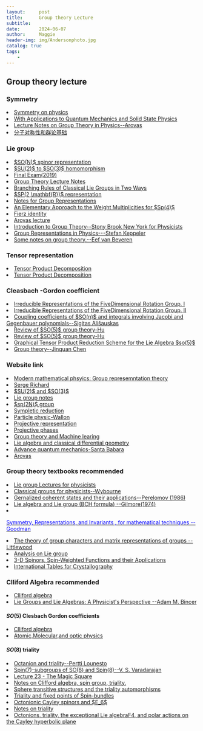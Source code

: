 ```yaml
---
layout:     post
title:      Group theory Lecture
subtitle:   
date:       2024-06-07
author:     Maggie
header-img: img/Andersonphoto.jpg
catalog: true
tags:
    - 
---
```



## Group theory lecture

### Symmetry 

<li>
<a href="https://maggiexheuw.github.io/Group/M1-symetries-12-3-2020.pdf">
Symmetry on physics
</a></li>


<li>
<a href="https://maggiexheuw.github.io/Conformal/g-lecture.pdf">
With Applications to Quantum Mechanics
and Solid State Physics
</a></li>

<li>
<a href="https://maggiexheuw.github.io/Conformal/GROUP_THEORY.pdf">
Lecture Notes on Group Theory in Physics--Arovas
</a></li>

<li>
<a href="https://maggiexheuw.github.io/Conformal/05.pdf">
分子对称性和群论基础
</a></li>

### Lie group 


<li>
<a href="https://maggiexheuw.github.io/Group/King-Group_Theory_Lectures_Day_2.pdf">
$SO(N)$ spinor representation 
</a></li>

<li>
<a href="https://maggiexheuw.github.io/Group/SML_Tom_Yesui.pdf">
$SU(2)$ to $SO(3)$ homomorphism
</a></li>


<li>
<a href="https://maggiexheuw.github.io/Group/GroupTheory_Final219(1).pdf">
Final Exam(2019)
</a></li>

<li>
<a href="https://maggiexheuw.github.io/Group/GNotes (1).pdf">
Group Theory Lecture Notes
</a></li>

<li>
<a href="https://maggiexheuw.github.io/Group/honors_thesis.pdf">
Branching Rules of Classical Lie Groups in Two Ways
</a></li>

<li>
<a href="https://maggiexheuw.github.io/Group/Representation.pdf">
$SP(2,\mathbf{R})$ representation 
</a></li>

<li>
<a href="https://maggiexheuw.github.io/Group/424.pdf">
Notes for Group Representations
</a></li>


<li>
<a href="https://maggiexheuw.github.io/Group/jmaddox.SP4.pdf">
An Elementary Approach to the Weight
Multiplicities for $Sp(4)$
</a></li>

<li>
<a href="https://maggiexheuw.github.io/Group/Fierz_transform (1).pdf">
Fierz identity 
</a></li>

<li>
<a href="https://maggiexheuw.github.io/Conformal/GROUP.pdf">
Arovas lecture
</a></li>


<li>
<a href="https://maggiexheuw.github.io/Conformal/group.pdf">
Introduction to Group Theory--Stony Brook New York
for Physicists
</a></li>


<li>
<a href="https://maggiexheuw.github.io/Conformal/180208.pdf">
Group Representations in Physics---Stefan Keppeler
</a></li>


<li>
<a href="https://maggiexheuw.github.io/Conformal/evbgroups.pdf">
Some notes on group theory.--Eef van Beveren
</a></li>


### Tensor representation 



<li>
<a href="https://maggiexheuw.github.io/Group/kumar60.pdf">
Tensor Product Decomposition
</a></li>



<li>
<a href="https://maggiexheuw.github.io/Group/App-SU(N).pdf">
Tensor Product Decomposition
</a></li>



### Cleasbach -Gordon coefficient 

<li>
<a href="https://maggiexheuw.github.io/Group/1.1664703.pdf">
Irreducible Representations of the FiveDimensional Rotation Group. I
</a></li>

<li>
<a href="https://maggiexheuw.github.io/Group/1.1664704.pdf">
Irreducible Representations of the FiveDimensional Rotation Group. II
</a></li>

<li>
<a href="https://maggiexheuw.github.io/Group/0201048v4 (1).pdf">
Coupling coefficients of $SO(n)$ and integrals
involving Jacobi and Gegenbauer polynomials--Sigitas Ališauskas
</a></li>

<li>
<a href="https://maggiexheuw.github.io/Group/Hu_SO5Group.pdf">
Review of $SO(5)$ group theory-Hu 
</a></li>


<li>
<a href="https://maggiexheuw.github.io/Group/clebsch18 (1).pdf">
Review of $SO(5)$ group theory-Hu 
</a></li>


<li>
<a href="https://maggiexheuw.github.io/Group/buehlmann_bachelor (1).pdf">
Graphical Tensor Product Reduction
Scheme for the Lie Algebra $so(5)$
</a></li>

<li>
<a href="https://maggiexheuw.github.io/Conformal/Jin-Quan_Chen,_Jialun_Ping,_Fan_Wang_Group_Representation_Theory_for_Physicists,_2nd_Edition__2002.pdf">
Group theory--Jinquan Chen
</a>
</li>

### Website link

<li><a href="http://mf23.web.rice.edu/"> 
Modern mathematical phsyics: Group represemntation theory
</a></li>

<li><a href="https://www.math.nagoya-u.ac.jp/~richard/"> 
Serge Richard
</a></li>

<li><a href="https://qchu.wordpress.com/2011/02/05/so3-and-su2/Hu_SO5Group.ps"> 
$SU(2)$ and $SO(3)$ 
</a></li>



<li><a href="http://quantum.phys.unm.edu/523-18/"> 
Lie group notes
</a></li>


<li><a href="https://phas.ubc.ca/~seme/521/PHYS_521_Tutorial_3.pdf"> 
$sp(2N)$ group 
</a></li>

<li><a href="https://empg.maths.ed.ac.uk/Activities/BRST/"> 
Sympletic reduction 
</a></li>


<li><a href="https://pperso.ijclab.in2p3.fr/page_perso/Wallon/"> 
Particle physic-Wallon
</a></li>

<li><a href="
https://sites.ualberta.ca/~vbouchar/MAPH464/section-projective-spin.html"> 
Projective representation
</a></li>


<li><a href="
https://kantohm11.github.io/symmetry_review/wigners-theorem.html"> 
Projective phases
</a></li>


<li><a href="
https://www.cis.upenn.edu/~cis5150/cis5150-notes-24.html
"> 
Group theory and Machine learing 
</a></li>

<li><a href="
https://www.math.ru.nl/~heckman/
"> 
Lie algebra and classical differential geometry
</a></li>


<li>
<a href="https://scipp.ucsc.edu/~haber/ph215/">
Advance quantum mechanics-Santa Babara
</a></li>

<li>
<a href="https://courses.physics.ucsd.edu/2016/Spring/physics220/">
Arovas
</a></li>



### Group theory textbooks recommended 

<li>
<a href="https://maggiexheuw.github.io/pdf/(Lecture Notes in Physics) Francesco Iachello - Lie Algebras and Applications-Springer (2010).pdf">
Lie group Lectures for physicists
</a></li>


<li>
<a href="https://maggiexheuw.github.io/pdf/Brian G. Wybourne - Classical Groups for Physicists-John Wiley & Sons Inc (1974).djvu">
Classical groups for physicists--Wybourne
</a></li>

<li>
<a href="https://maggiexheuw.github.io/pdf/Pero.pdf">
Gernalized coherent states and their applications--Perelomov (1986)  
</a></li>

<li>
<a href="https://maggiexheuw.github.io/pdf/Gilmore.djvu">
Lie algebra and Lie group (BCH formula) --Gilmore(1974)
</a></li>



<li>
<a href="https://maggiexheuw.github.io/pdf/symmetry.pdf">
<p style="color:blue;">Symmetry, Representations,
and Invariants , for mathematical techniques -- Goodman </p>
</a>
</li>


<li>
<a href="https://maggiexheuw.github.io/pdf2/The theory of group characters and matrix representations of groups (Dudley E. Littlewood) (Z-Library).djvu">
The theory of group characters and matrix representations of groups --Littlewood 
</a>
</li>

<li>
<a href="https://maggiexheuw.github.io/Group/Analysis on Lie Groups_ An introduction -- Jacques Faraut -- Cambridge Studies in Advanced Mathematics 110, 1, 2008 -- Cambridge University Press -- 9780511423987 -- b733a04e1e815e9cf6902a030b58877e -- Anna’s Archive.pdf">
Analysis on Lie group 
</a>
</li>



<li>
<a href="https://maggiexheuw.github.io/Group/3-D Spinors, Spin-Weighted Functions and their Applications -- G_ F_ Torres del Castillo (auth_) -- Progress in Mathematical Physics 32, 1, 2003 -- 9781461264163 -- 49aa39cde897aff0dc6bbab78efd1018 -- Anna’s Archive.pdf">
3-D Spinors,
Spin-Weighted Functions
and their Applications
</a>
</li>

<li>
<a href="https://maggiexheuw.github.io/Conformal/International Tables for Crystallography, Mathematical, Physical and Chemical Tables (E. Prince) (Z-Library).pdf">
International Tables for Crystallography
</a>
</li>

### Clliford Algebra recommended


<li>
<a href="https://maggiexheuw.github.io/pdf/
clifford.pdf">
Clliford algebra 
</a></li>

<li>
<a href="https://maggiexheuw.github.io/Conformal/
Lie Groups.pdf">
Lie Groups and Lie Algebras:
A Physicist's Perspective
--Adam M. Bincer
</a></li>


#### $SO(5)$ Clesbach Gordon coefficients



<li>
<a href="https://maggiexheuw.github.io/pdf/
clifford.pdf">
Clliford algebra 
</a></li>

<li>
<a href="https://maggiexheuw.github.io/Group/
978-0-387-26308-3.pdf">
Atomic,Molecular,and optic physics
</a></li>


#### $SO(8)$ triality



<li>
<a href="https://maggiexheuw.github.io/Triality/
loun112.pdf">
Octanion and triality--Pertti Lounesto
</a></li>

<li>
<a href="https://maggiexheuw.github.io/Triality/
varadarajan2001.pdf">
Spin(7)-subgroups of SO(8) and Spin(8)--V. S. Varadarajan
</a></li>

<li>
<a href="https://maggiexheuw.github.io/Triality/
L23_MagicSquare.pdf">
Lecture 23 - The Magic Square
</a></li>

<li>
<a href="https://maggiexheuw.github.io/Triality/
clifford (1).pdf">
Notes on Clifford algebra, spin group, triality. 
</a></li>


<li>
<a href="https://maggiexheuw.github.io/Triality/
pjm-v34-n1-p09-s.pdf">
Sphere transitive structures and the triality automorphisms
</a></li>

<li>
<a href="https://maggiexheuw.github.io/Triality/
presentacion-alvaro-anton.pdf">
Triality and fixed points of
Spin-bundles
</a></li>




<li>
<a href="https://maggiexheuw.github.io/Triality/
dray.pdf">
Octonionic Cayley spinors and $E_6$
</a></li>


<li>
<a href="https://maggiexheuw.github.io/Triality/
lens.pdf">
Notes on triality
</a></li>



<li>
<a href="https://maggiexheuw.github.io/Triality/
2018-003.pdf">
Octonions, triality, the
exceptional Lie algebraF4,
and polar actions on the
Cayley hyperbolic plane
</a></li>